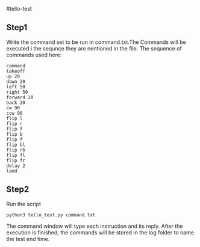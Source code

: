 #tello-test
## Step1
Write the command set to be run in command.txt.The Commands will be executed i the sequnce they are nentioned in the file. The sequence of commands used here: 
```
command
takeoff
up 20
down 20
left 50
right 50
forward 20
back 20
cw 90
ccw 90
flip l
flip r
flip f
flip b
flip f
flip bl
flip rb
flip fl
flip fr
delay 2
land
```
## Step2
Run the script
```
python3 tello_test.py command.txt
```
The command window will type each instruction and its reply. After the execution is finished, the commands will be stored in the log folder to name the test end time.
